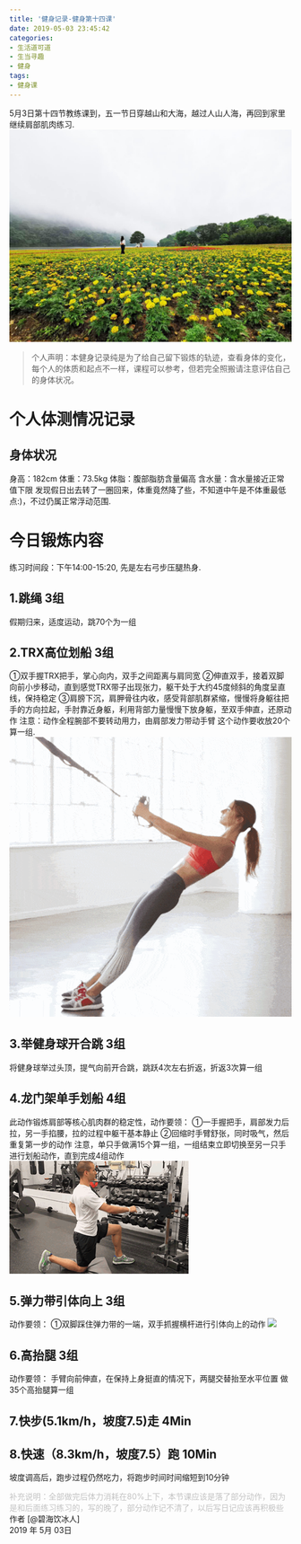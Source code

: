 ```yaml
---
title: '健身记录-健身第十四课'
date: 2019-05-03 23:45:42
categories:
- 生活道可道
- 生当寻趣
- 健身
tags:
- 健身课
---
```



5月3日第十四节教练课到，五一节日穿越山和大海，越过人山人海，再回到家里继续肩部肌肉练习.
![](https://raw.githubusercontent.com/liruixue/muqiaosite/master/images/life-gym/class14-home.jpg)
<!-- more -->
>个人声明：本健身记录纯是为了给自己留下锻炼的轨迹，查看身体的变化，每个人的体质和起点不一样，课程可以参考，但若完全照搬请注意评估自己的身体状况。


#  个人体测情况记录
##  身体状况
身高：182cm
体重：73.5kg
体脂：腹部脂肪含量偏高
含水量：含水量接近正常值下限
发现假日出去转了一圈回来，体重竟然降了些，不知道中午是不体重最低点:)，不过仍属正常浮动范围.
#  今日锻炼内容
练习时间段：下午14:00-15:20, 先是左右弓步压腿热身.
##  1.跳绳   3组
假期归来，适度运动，跳70个为一组
##  2.TRX高位划船   3组
①双手握TRX把手，掌心向内，双手之间距离与肩同宽
②伸直双手，接着双脚向前小步移动，直到感觉TRX带子出现张力，躯干处于大约45度倾斜的角度呈直线，保持稳定
③肩膀下沉，肩胛骨往内收，感受背部肌群紧缩，慢慢将身躯往把手的方向拉起，手肘靠近身躯，利用背部力量慢慢下放身躯，至双手伸直，还原动作
注意：动作全程腕部不要转动用力，由肩部发力带动手臂
这个动作要收放20个算一组.
![](https://raw.githubusercontent.com/liruixue/muqiaosite/master/images/life-gym/class3-trx.gif)
##  3.举健身球开合跳   3组
将健身球举过头顶，提气向前开合跳，跳跃4次左右折返，折返3次算一组
##  4.龙门架单手划船   4组
此动作锻炼肩部等核心肌肉群的稳定性，动作要领：
①一手握把手，肩部发力后拉，另一手掐腰，拉的过程中躯干基本静止
②回缩时手臂舒张，同时吸气，然后重复第一步的动作
注意，单只手做满15个算一组，一组结束立即切换至另一只手进行划船动作，直到完成4组动作
![](https://raw.githubusercontent.com/liruixue/muqiaosite/master/images/life-gym/class14-hand-boat.gif)
##  5.弹力带引体向上   3组
动作要领：
①双脚踩住弹力带的一端，双手抓握横杆进行引体向上的动作
![](https://raw.githubusercontent.com/liruixue/muqiaosite/master/images/life-gym/class14-tanlidai)
##  6.高抬腿   3组
动作要领：
手臂向前伸直，在保持上身挺直的情况下，两腿交替抬至水平位置
做35个高抬腿算一组

##  7.快步(5.1km/h，坡度7.5)走      4Min
##  8.快速（8.3km/h，坡度7.5）跑      10Min
坡度调高后，跑步过程仍然吃力，将跑步时间时间缩短到10分钟


<font color=#c3c3c3>补充说明：全部做完后体力消耗在80%上下，本节课应该是落了部分动作，因为是和后面练习练习的，写的晚了，部分动作记不清了，以后写日记应该再积极些</font>
</br>
作者 [@碧海饮冰人]    
2019 年 5月 03日    



